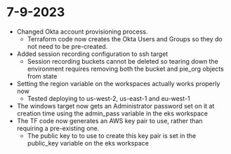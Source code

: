 # 7-9-2023

* Changed Okta account provisioning process.  
  - Terraform code now creates the Okta Users and Groups so they do not need to be pre-created.  
* Added session recording configuration to ssh target
  - Session recording buckets cannot be deleted so tearing down the environment requires removing both the bucket and pie_org objects from state
* Setting the region variable on the workspaces actually works properly now
  - Tested deploying to us-west-2, us-east-1 and eu-west-1
* The windows target now gets an Administrator password set on it at creation time using the admin_pass variable in the eks workspace
* The TF code now generates an AWS key pair to use, rather than requiring a pre-existing one.  
  - The public key to to use to create this key pair is set in the public_key variable on the eks workspace
